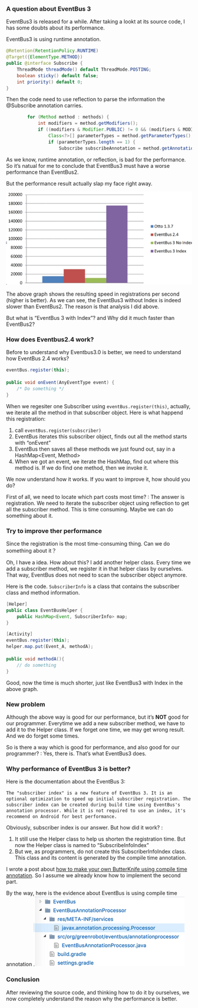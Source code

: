 ### A question about EventBus 3
EventBus3 is released for a while. After taking a lookt at its source code, I has some doubts about its performance.

EventBus3 is using runtime annotation. 
```java
@Retention(RetentionPolicy.RUNTIME)
@Target({ElementType.METHOD})
public @interface Subscribe {
    ThreadMode threadMode() default ThreadMode.POSTING;
    boolean sticky() default false;
    int priority() default 0;
}
```

Then the code need to use reflection to parse the information the @Subscribe annotation carries.
```java
        for (Method method : methods) {
            int modifiers = method.getModifiers();
            if ((modifiers & Modifier.PUBLIC) != 0 && (modifiers & MODIFIERS_IGNORE) == 0) {
                Class<?>[] parameterTypes = method.getParameterTypes();
                if (parameterTypes.length == 1) {
                    Subscribe subscribeAnnotation = method.getAnnotation(Subscribe.class);
```

As we know, runtime annotation, or reflection, is bad for the performance. So it’s natual for me to conclude that EventBus3 must have a worse performance than EventBus2. 

But the performance result actually slap my face right away.

![](./_image/2017-06-19-20-26-19.jpg)

The above graph shows the resulting speed in registrations per second (higher is better). As we can see, the EventBus3 without Index is indeed slower than EventBus2. The reason is that analysis I did above.

But what is “EventBus 3 with Index”? and Why did it much faster than EventBus2?

### How does Eventbus2.4 work?
Before to understand why Eventbus3.0 is better, we need to understand how EventBus 2.4 works?

```java
eventBus.register(this);

public void onEvent(AnyEventType event) {
    /* Do something */
}
```

When we regesiter one Subscriber using `eventBus.register(this)`, actually, we iterate all the method in that subscriber object.  Here is what happend this registration:
1. call `eventBus.register(subscriber)`
2. EventBus iterates this subscriber object, finds out all the method starts with “onEvent”
3. EventBus then saves all these methods we just found out, say in a HashMap<Event, Method>
4. When we got an event, we iterate the HashMap, find out where this method is. If we do find one method, then we invoke it.

We now understand how it works. If you want to improve it, how should you do?

First of all, we need to locate which part costs most time? 
: The answer is registration.  We need to iterate the subscriber object using reflection to get all the subscriber method. This is time consuming.  Maybe we can do something about it.

### Try to improve ther performance
Since the registration is the most time-consuming thing. Can we do something about it？

Oh, I have a idea. How about this? 
I add another helper class. Every time we add a subscriber method, we register it in that helper class by ourselves. That way, EventBus does not need to scan the subscriber object anymore.

Here is the code. `SubscriberInfo` is a class that contains the subscriber class and method information. 

```java
[Helper]
public class EventBusHelper {
    public HashMap<Event, SubscriberInfo> map;
}
```

```java
[Activity]
eventBus.register(this);
helper.map.put(Event_A, methodA);

public void methodA(){
    // do something
}

```

Good, now the time is much shorter, just like EventBus3 with Index in the above graph.



### New problem
Although the above way is good for our performance, but it’s **NOT** good for our programmer. Everytime we add a new subscriber method, we have to add it to the Helper class. If we forget one time, we may get wrong result.  And we do forget some times. 

So is there a way which is good for performance, and also good for our programmer?
: Yes, there is. That’s what EventBus3 does. 

### Why performance of EventBus 3 is better?

Here is the documentation about the EventBus 3:

```
The "subscriber index" is a new feature of EventBus 3. It is an optional optimization to speed up initial subscriber registration. The subscriber index can be created during build time using EventBus's annotation processor. While it is not required to use an index, it's recommend on Android for best performance.
```

Obviously, subscriber index is our answer. But how did it work?
: 
1. It still use the Helper class to help us shorten the registration time. But now the Helper class is named to  “SubscribeInfoIndex"
2. But we, as programmers, do not create this SubscriberInfoIndex class. This class and its content is generated by the compile time annotation. 

I wrote a post about [how to make your own ButterKnife using compile time annotation](https://github.com/songzhw/songzhw.github.io/blob/master/open_src/2016-05-27-make-your-own-butterknife-2.md). So I assume we already know how to implement the second part.

By the way, here is the evidence about EventBus is using compile time annotation
![](./_image/2017-06-19-20-30-21.jpg)
### Conclusion
After reviewing the source code, and thinking how to do it by ourselves, we now completely understand the reason why the performance is better.





